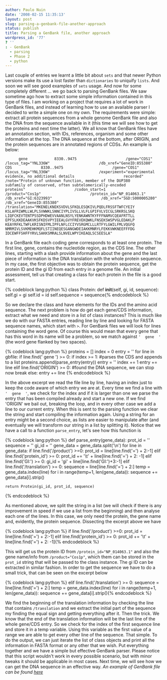 ```yaml
---
author: Paulo Nuin
date: '2008-02-15 11:35:13'
layout: post
slug: parsing-a-genbank-file-another-approach
status: publish
title: Parsing a GenBank file, another approach
wordpress_id: '77'
? ''
: - GenBank
  - parsing
  - Phase 2
  - python
---
```


Last couple of entries we learnt a little bit about `sets` and that
newer Python versions make its use a lost faster than `dictionaries` to
uniquify `lists`. And soon we will see good examples of `sets` usage.
And now for some completely different ... we go back to parsing GenBank
files. We saw sometime ago how to extract some simple information
contained in this type of files. I am working on a project that requires
a lot of work in GenBank files, and instead of learning how to use an
available parser I decided to write a simple one on my own. The
requirements were simple: extract all protein sequences from a whole
genome GenBank file and also the DNA from the sequence available in it
(this time we will see how to get the proteins and next time the
latter). We all know that GenBank files have an annotation section, with
IDs, references, organism and some other information at the top. The DNA
sequence at the bottom, after ORIGIN, and the protein sequences are in
annotated regions of CDSs. An example is below:


`      gene            8330..9475                      /gene="COS1"                      /locus_tag="YNL336W"                      /db_xref="GeneID:855380"      CDS             8330..9475                      /gene="COS1"                      /locus_tag="YNL336W"                      /experiment="experimental evidence, no additional details                      recorded"                      /note="Protein of unknown function, member of the DUP380                      subfamily of conserved, often subtelomerically-encoded                      proteins"                      /codon_start=1                      /product="Cos1p"                      /protein_id="NP_014063.1"                      /db_xref="GI:6323993"                      /db_xref="SGD:S000005280"                      /db_xref="GeneID:855380"                      /translation="MKENELKNEKSVDVLSFKQLESQKIVLPQDLFRSSFTWFCYEIY                      KSLAFRIWMLLWLPLSVWWKLSNNCIYPLIVSLLVLFLGPIFVLVICGLSRKRSLSKQ                      LIQFCKEVTENTPSSDPHDWEVVAANLNSYLYENKAWNTKYFFFNAMVCQEAFRTTLL                      EPFSLKKDEAAKVKSFKDSVPYIEEALGVYFREVEKQWKLFNSEKSWSPVGLEDAKLP                      KEAYRFKLTWFLKRISNIFMLIPFLNFLCCIYVSRGMCLLLRTFYLGWILFMLVQGFQ                      NMRMIVLSVKMEHKMQFLSTIINEQESGANGWDEIAKKMNRYLFEKKVWKNEEFFFDG
IDCEWFFSHFFYRVLSAKKSMRALSLNVELWPYIKEAQLSCSEESLA"`



In a GenBank file each coding gene corresponds to at least one protein.
The first line, gene, contains the nucleotide region, as the CDS line.
The other lines, starting with a slash provide information about the
gene and the last piece of information is the DNA translation with the
whole protein sequence. In my case, the first objective was to obtain
the protein sequence, get the protein ID and the gi ID from each entry
in a genome file. An initial assessment, tell us that creating a class
for each protein in the file is a good start. 

{% codeblock lang:python %}
class Protein:
	def __init__(self, gi, id, sequence): 
		self.gi = gi 
		self.id = id 
		self.sequence = sequence{% endcodeblock %} 

So we declare the class and have elements for the
IDs and the amino acid sequence. The next problem is how do get each
gene/CDS information, extract what we need and store in a list of class
instances? This is much like we do with our FASTA entries, reading line
by line and looking for FASTA sequence names, which start with `>`. For
GenBank files we will look for lines containing the word gene. Of course
this would mean that every gene that has this word in its name will be a
problem, so we match against `'  gene  '` (the word gene flanked by two
spaces). 

{% codeblock lang:python %}
proteins = []
index = 0
entry = ''
for line in gbfile:
    if line.find('  gene ') >= 0:
        if index >= 1:
            #parses the CDS and appends to a list
            proteins.append(parse_entry(entry))
            entry = ''
        index += 1
        entry += line
    elif line.find('ORIGIN') >= 0:
        #found the DNA sequence, we can stop now
        break
    else:
        entry += line
{% endcodeblock %}

 In the above excerpt we read
the file line by line, having an index just to keep the code aware of
which entry we are at. Every time we find a line with `'  gene  '`, we
check for the index and if it is larger than one we parse the entry that
has been compiled already and start a new one. If we find 'ORIGIN' we
bail out, breaking the loop, and in every other case we add a line to
our current entry. When this is sent to the parsing function we clear
the string and start compiling the information again. Using a string for
an entry might be a second choice, as lists are easier to manipulate
after (and eventually we will transform our string in a list by
splitting it). Notice that we have a call to a function `parse_entry`,
let's see how this function is 

{% codeblock lang:python %}
def parse_entry(gene_data):
    prot_id = ''
    sequence = ''
    gi_id = ''
    gene_data = gene_data.split('\n')
    for line in gene_data:
        if line.find('/product') >=0:
            prot_id = line[line.find('=') + 2:-1]
        elif line.find('protein_id') >= 0:
            prot_id += '\t' + line[line.find('=') + 2: -1]
        elif line.find('GI:') >= 0:
            gi_id = 'gi' + line[line.find('GI:')+3:-1]
        elif line.find('/translation') >= 0:
            sequence = line[line.find('=') + 2:]
            temp = gene_data.index(line)
            for i in range(temp+1, len(gene_data)):
                    sequence += gene_data[i].strip()
 
    return Protein(gi_id, prot_id, sequence)

{% endcodeblock %}

 As mentioned
above, we split the string in a list (we will check if there is any
improvement in speed if we use a list from the beginning) and then
analyse each one of the lines. In this case, we only need the protein,
the gene name and, evidently, the protein sequence. Dissecting the
excerpt above we have 

{% codeblock lang:python %}
if line.find('/product') >=0: 
	prot_id = line[line.find('=') + 2:-1] 
elif line.find('protein_id') >= 0: 
	prot_id += '\t' + line[line.find('=') + 2: -1]{% endcodeblock %} 

This will get us the protein ID from
`/protein_id="NP_014063.1"` and also the gene name/info from
`/product="Cos1p"`, which them can be stored in the `prot_id` string
that will be passed to the class instance. The gi ID can be extracted in
similar fashion. In order to get the sequence we have to do a small
trick, that can be seen on the excerpt below

{% codeblock lang:python %}
elif line.find('/translation') >= 0:
	sequence = line[line.find('=') + 2:] 
	temp = gene_data.index(line) 
	for i in range(temp+1, len(gene_data)): 
		sequence += gene_data[i].strip(){% endcodeblock %}

 We find the beginning of the translation information by checking the line that contains
`/translation` and we extract the initial part of the sequence my
finding the equal sign and getting everything after it. Then the trick.
We know that the end of the translation information will be the last
line of the whole gene/CDS entry. So we check for the index of the first
sequence line and store it in a temp variable. Using this variable as
the first value of a range we are able to get every other line of the
sequence. That simple. To do the output, we can just iterate the list of
class objects and print all the information in FASTA format or any other
that we wish. Put everything together and we have a simple but effective
GenBank parser. Please notice that this script wouldn't work in every
possible scenario, but with minor tweaks it should be applicable in most
cases. Next time, we will see how we can get the DNA sequence in an
effective way. *An example of GenBank file can be found
[here](http://www.ncbi.nlm.nih.gov/entrez/viewer.fcgi?db=nuccore&id=117937805)*
